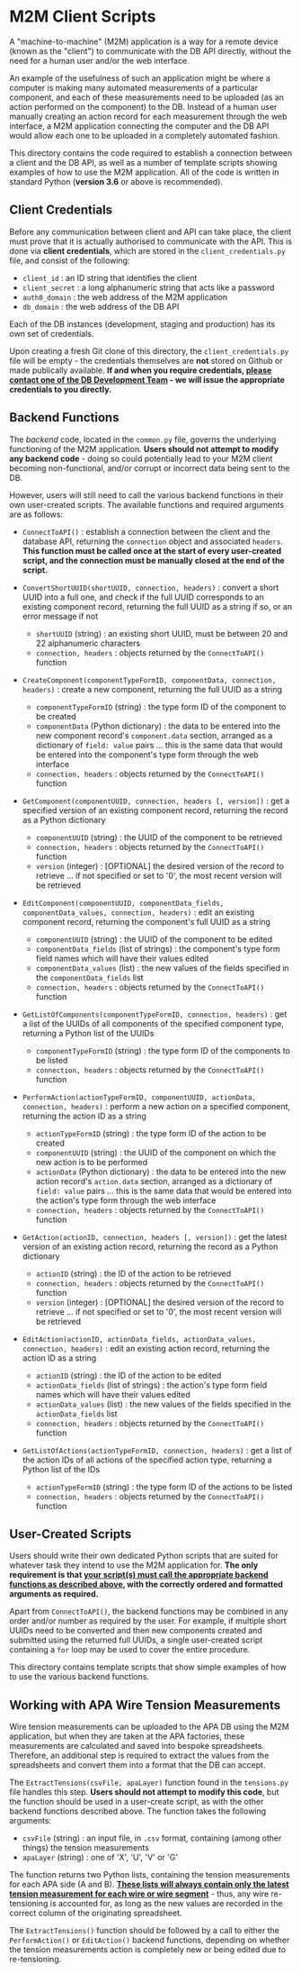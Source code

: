 # M2M Client Scripts

A "machine-to-machine" (M2M) application is a way for a remote device (known as the "client") to communicate with the DB API directly, without the need for a human user and/or the web interface.

An example of the usefulness of such an application might be where a computer is making many automated measurements of a particular component, and each of these measurements need to be uploaded (as an action performed on the component) to the DB.  Instead of a human user manually creating an action record for each measurement through the web interface, a M2M application connecting the computer and the DB API would allow each one to be uploaded in a completely automated fashion.

This directory contains the code required to establish a connection between a client and the DB API, as well as a number of template scripts showing examples of how to use the M2M application.  All of the code is written in standard Python (**version 3.6** or above is recommended).


## Client Credentials

Before any communication between client and API can take place, the client must prove that it is actually authorised to communicate with the API.  This is done via **client credentials**, which are stored in the `client_credentials.py` file, and consist of the following:
 
* `client_id` : an ID string that identifies the client
* `client_secret` : a long alphanumeric string that acts like a password
* `auth0_domain` : the web address of the M2M application
* `db_domain` : the web address of the DB API

Each of the DB instances (development, staging and production) has its own set of credentials.

Upon creating a fresh Git clone of this directory, the `client_credentials.py` file will be empty - the credentials themselves are **not** stored on Github or made publically available.  **If and when you require credentials, <u>please contact one of the DB Development Team</u> - we will issue the appropriate credentials to you directly.**


## Backend Functions

The *backend* code, located in the `common.py` file, governs the underlying functioning of the M2M application.  **Users should not attempt to modify any backend code** - doing so could potentially lead to your M2M client becoming non-functional, and/or corrupt or incorrect data being sent to the DB.

However, users will still need to call the various backend functions in their own user-created scripts.  The available functions and required arguments are as follows:

* `ConnectToAPI()` : establish a connection between the client and the database API, returning the `connection` object and associated `headers`.  **This function must be called once at the start of every user-created script, and the connection must be manually closed at the end of the script.**
* `ConvertShortUUID(shortUUID, connection, headers)` : convert a short UUID into a full one, and check if the full UUID corresponds to an existing component record, returning the full UUID as a string if so, or an error message if not
    * `shortUUID` (string) : an existing short UUID, must be between 20 and 22 alphanumeric characters
    * `connection, headers` : objects returned by the `ConnectToAPI()` function

* `CreateComponent(componentTypeFormID, componentData, connection, headers)` : create a new component, returning the full UUID as a string
    * `componentTypeFormID` (string) : the type form ID of the component to be created
    * `componentData` (Python dictionary) : the data to be entered into the new component record's `component.data` section, arranged as a dictionary of `field: value` pairs  ... this is the same data that would be entered into the component's type form through the web interface
    * `connection, headers` : objects returned by the `ConnectToAPI()` function

* `GetComponent(componentUUID, connection, headers [, version])` : get a specified version of an existing component record, returning the record as a Python dictionary
    * `componentUUID` (string) : the UUID of the component to be retrieved
    * `connection, headers` : objects returned by the `ConnectToAPI()` function
    * `version` (integer) : [OPTIONAL] the desired version of the record to retrieve ... if not specified or set to '0', the most recent version will be retrieved

* `EditComponent(componentUUID, componentData_fields, componentData_values, connection, headers)` : edit an existing component record, returning the component's full UUID as a string
    * `componentUUID` (string) : the UUID of the component to be edited
    * `componentData_fields` (list of strings) : the component's type form field names which will have their values edited
    * `componentData_values` (list) : the new values of the fields specified in the `componentData_fields` list
    * `connection, headers` : objects returned by the `ConnectToAPI()` function

* `GetListOfComponents(componentTypeFormID, connection, headers)` : get a list of the UUIDs of all components of the specified component type, returning a Python list of the UUIDs
    * `componentTypeFormID` (string) : the type form ID of the components to be listed
    * `connection, headers` : objects returned by the `ConnectToAPI()` function

* `PerformAction(actionTypeFormID, componentUUID, actionData, connection, headers)` : perform a new action on a specified component, returning the action ID as a string
    * `actionTypeFormID` (string) : the type form ID of the action to be created
    * `componentUUID` (string) : the UUID of the component on which the new action is to be performed
    * `actionData` (Python dictionary) : the data to be entered into the new action record's `action.data` section, arranged as a dictionary of `field: value` pairs  ... this is the same data that would be entered into the action's type form through the web interface
    * `connection, headers` : objects returned by the `ConnectToAPI()` function

* `GetAction(actionID, connection, headers [, version])` : get the latest version of an existing action record, returning the record as a Python dictionary
    * `actionID` (string) : the ID of the action to be retrieved
    * `connection, headers` : objects returned by the `ConnectToAPI()` function
    * `version` (integer) : [OPTIONAL] the desired version of the record to retrieve ... if not specified or set to '0', the most recent version will be retrieved

* `EditAction(actionID, actionData_fields, actionData_values, connection, headers)` : edit an existing action record, returning the action ID as a string
    * `actionID` (string) : the ID of the action to be edited
    * `actionData_fields` (list of strings) : the action's type form field names which will have their values edited
    * `actionData_values` (list) : the new values of the fields specified in the `actionData_fields` list
    * `connection, headers` : objects returned by the `ConnectToAPI()` function

* `GetListOfActions(actionTypeFormID, connection, headers)` : get a list of the action IDs of all actions of the specified action type, returning a Python list of the IDs
    * `actionTypeFormID` (string) : the type form ID of the actions to be listed
    * `connection, headers` : objects returned by the `ConnectToAPI()` function


## User-Created Scripts

Users should write their own dedicated Python scripts that are suited for whatever task they intend to use the M2M application for.  **The only requirement is that <u>your script(s) must call the appropriate backend functions as described above</u>, with the correctly ordered and formatted arguments as required.**

Apart from `ConnectToAPI()`, the backend functions may be combined in any order and/or number as required by the user.  For example, if multiple short UUIDs need to be converted and then new components created and submitted using the returned full UUIDs, a single user-created script containing a `for` loop may be used to cover the entire procedure.

This directory contains template scripts that show simple examples of how to use the various backend functions.


## Working with APA Wire Tension Measurements

Wire tension measurements can be uploaded to the APA DB using the M2M application, but when they are taken at the APA factories, these measurements are calculated and saved into bespoke spreadsheets.  Therefore, an additional step is required to extract the values from the spreadsheets and convert them into a format that the DB can accept.

The `ExtractTensions(csvFile, apaLayer)` function found in the `tensions.py` file handles this step.  **Users should not attempt to modify this code**, but the function should be used in a user-create script, as with the other backend functions described above.  The function takes the  following arguments:
   * `csvFile` (string) : an input file, in `.csv` format, containing (among other things) the tension measurements
   * `apaLayer` (string) : one of 'X', 'U', 'V' or 'G'

The function returns two Python lists, containing the tension measurements for each APA side (A and B).  **<u>These lists will always contain only the latest tension measurement for each wire or wire segment</u>** - thus, any wire re-tensioning is accounted for, as long as the new values are recorded in the correct column of the originating spreadsheet.

The `ExtractTensions()` function should be followed by a call to either the `PerformAction()` or `EditAction()` backend functions, depending on whether the tension measurements action is completely new or being edited due to re-tensioning.

